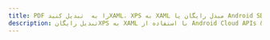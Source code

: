 ---title: PDF را به  تبدیل کنیدXAML، XPS به XAML مبدل رایگان یا Android SDKdescription: تبدیل رایگانXPS به XAML با استفاده از Android Cloud APIs & SDK همچنین اسناد PDF را در Cloud ایجاد، ویرایش و رندر کنید.---